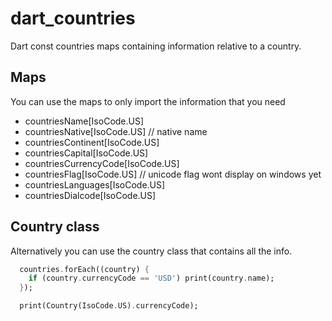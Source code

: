 # dart_countries

Dart const countries maps containing information relative to a country.

## Maps

You can use the maps to only import the information that you need

  - countriesName[IsoCode.US]
  - countriesNative[IsoCode.US] // native name
  - countriesContinent[IsoCode.US]
  - countriesCapital[IsoCode.US]
  - countriesCurrencyCode[IsoCode.US]
  - countriesFlag[IsoCode.US] // unicode flag wont display on windows yet
  - countriesLanguages[IsoCode.US]
  - countriesDialcode[IsoCode.US]

## Country class

Alternatively you can use the country class that contains all the info.

```dart
  countries.forEach((country) {
    if (country.currencyCode == 'USD') print(country.name);
  });

  print(Country(IsoCode.US).currencyCode);
```

